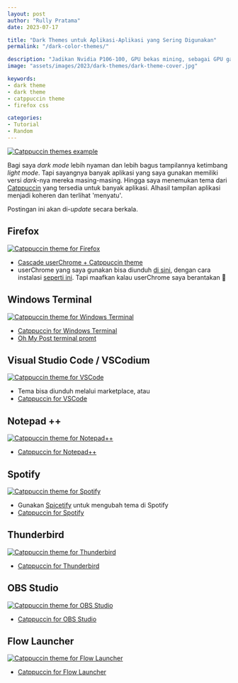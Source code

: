 ```yaml
---
layout: post
author: "Rully Pratama"
date: 2023-07-17

title: "Dark Themes untuk Aplikasi-Aplikasi yang Sering Digunakan"
permalink: "/dark-color-themes/"

description: "Jadikan Nvidia P106-100, GPU bekas mining, sebagai GPU gaming murah meriah"
image: "assets/images/2023/dark-themes/dark-theme-cover.jpg"

keywords:
- dark theme
- dark theme
- catppuccin theme
- firefox css

categories:
- Tutorial
- Random
---
```


[![Catppuccin themes example](/assets/images/2023/dark-themes/Catppuccin-Color-Themes.webp)](/assets/images/2023/dark-themes/Catppuccin-Color-Themes_Large.webp)

Bagi saya *dark mode* lebih nyaman dan lebih bagus tampilannya ketimbang *light mode*. Tapi sayangnya banyak aplikasi yang saya gunakan memiliki versi *dark*-nya mereka masing-masing. Hingga saya menemukan tema dari [Catppuccin](https://github.com/catppuccin/) yang tersedia untuk banyak aplikasi. Alhasil tampilan aplikasi menjadi koheren dan terlihat 'menyatu'.

Postingan ini akan di-*update* secara berkala.

## Firefox
[![Catppuccin theme for Firefox](/assets/images/2023/dark-themes/Firefox.webp)](/assets/images/2023/dark-themes/Firefox_Large.webp)

* [Cascade userChrome + Catppuccin theme](https://github.com/andreasgrafen/cascade)
* userChrome yang saya gunakan bisa diunduh [di sini](/assets/downloads/dark-themes/Rully's-chrome-folder.zip), dengan cara instalasi [seperti ini](https://github.com/andreasgrafen/cascade#how-to-install-cascade). Tapi maafkan kalau userChrome saya berantakan 🤣

## Windows Terminal
[![Catppuccin theme for Windows Terminal](/assets/images/2023/dark-themes/Windows-Terminal.webp)](/assets/images/2023/dark-themes/Windows-Terminal_Large.webp)

* [Catppuccin for Windows Terminal](https://github.com/catppuccin/windows-terminal)
* [Oh My Post terminal promt](https://ohmyposh.dev/docs/installation/windows)

## Visual Studio Code / VSCodium
[![Catppuccin theme for VSCode](/assets/images/2023/dark-themes/VSCode.webp)](/assets/images/2023/dark-themes/VSCode_Large.webp)

* Tema bisa diunduh melalui marketplace, atau
* [Catppuccin for VSCode](https://github.com/catppuccin/vscode)

## Notepad ++
[![Catppuccin theme for Notepad++](/assets/images/2023/dark-themes/Notepad++.webp)](/assets/images/2023/dark-themes/Notepad++_Large.webp)

* [Catppuccin for Notepad++](https://github.com/catppuccin/notepad-plus-plus)

## Spotify
[![Catppuccin theme for Spotify](/assets/images/2023/dark-themes/Spotify.webp)](/assets/images/2023/dark-themes/Spotify_Large.webp)

* Gunakan [Spicetify](https://spicetify.app/docs/getting-started/) untuk mengubah tema di Spotify
* [Catppuccin for Spotify](https://github.com/catppuccin/spicetify)

## Thunderbird
[![Catppuccin theme for Thunderbird](/assets/images/2023/dark-themes/Thunderbird.webp)](/assets/images/2023/dark-themes/Thunderbird_Large.webp)

* [Catppuccin for Thunderbird](https://github.com/catppuccin/thunderbird)

## OBS Studio
[![Catppuccin theme for OBS Studio](/assets/images/2023/dark-themes/OBS.webp)](/assets/images/2023/dark-themes/OBS_Large.webp)

* [Catppuccin for OBS Studio](https://github.com/catppuccin/obs)

## Flow Launcher
[![Catppuccin theme for Flow Launcher](/assets/images/2023/dark-themes/Flow-Launcher.webp)](/assets/images/2023/dark-themes/Flow-Launcher.webp)

* [Catppuccin for Flow Launcher](https://github.com/catppuccin/flow-launcher)

